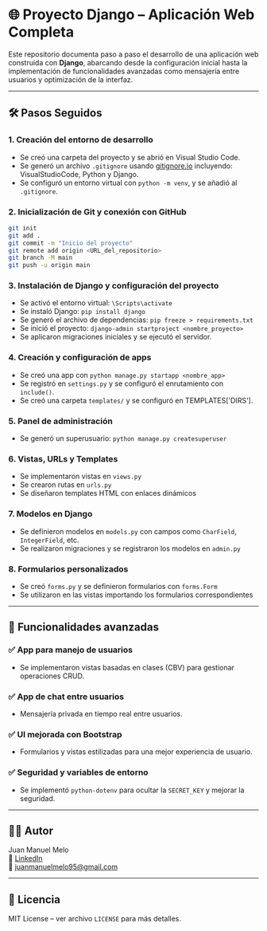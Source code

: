 
# 🌐 Proyecto Django – Aplicación Web Completa

Este repositorio documenta paso a paso el desarrollo de una aplicación web construida con **Django**, abarcando desde la configuración inicial hasta la implementación de funcionalidades avanzadas como mensajería entre usuarios y optimización de la interfaz.

---

## 🛠️ Pasos Seguidos

### 1. Creación del entorno de desarrollo
- Se creó una carpeta del proyecto y se abrió en Visual Studio Code.
- Se generó un archivo `.gitignore` usando [gitignore.io](https://gitignore.io) incluyendo: VisualStudioCode, Python y Django.
- Se configuró un entorno virtual con `python -m venv`, y se añadió al `.gitignore`.

### 2. Inicialización de Git y conexión con GitHub
```bash
git init
git add .
git commit -m "Inicio del proyecto"
git remote add origin <URL_del_repositorio>
git branch -M main
git push -u origin main
```

### 3. Instalación de Django y configuración del proyecto
- Se activó el entorno virtual: `\Scripts\activate`
- Se instaló Django: `pip install django`
- Se generó el archivo de dependencias: `pip freeze > requirements.txt`
- Se inició el proyecto: `django-admin startproject <nombre_proyecto>`
- Se aplicaron migraciones iniciales y se ejecutó el servidor.

### 4. Creación y configuración de apps
- Se creó una app con `python manage.py startapp <nombre_app>`
- Se registró en `settings.py` y se configuró el enrutamiento con `include()`.
- Se creó una carpeta `templates/` y se configuró en TEMPLATES['DIRS'].

### 5. Panel de administración
- Se generó un superusuario: `python manage.py createsuperuser`

### 6. Vistas, URLs y Templates
- Se implementaron vistas en `views.py`
- Se crearon rutas en `urls.py`
- Se diseñaron templates HTML con enlaces dinámicos

### 7. Modelos en Django
- Se definieron modelos en `models.py` con campos como `CharField`, `IntegerField`, etc.
- Se realizaron migraciones y se registraron los modelos en `admin.py`

### 8. Formularios personalizados
- Se creó `forms.py` y se definieron formularios con `forms.Form`
- Se utilizaron en las vistas importando los formularios correspondientes

---

## 👥 Funcionalidades avanzadas

### ✅ App para manejo de usuarios
- Se implementaron vistas basadas en clases (CBV) para gestionar operaciones CRUD.

### ✅ App de chat entre usuarios
- Mensajería privada en tiempo real entre usuarios.

### ✅ UI mejorada con Bootstrap
- Formularios y vistas estilizadas para una mejor experiencia de usuario.

### ✅ Seguridad y variables de entorno
- Se implementó `python-dotenv` para ocultar la `SECRET_KEY` y mejorar la seguridad.

---

## 🧑‍💻 Autor

Juan Manuel Melo  
🔗 [LinkedIn](https://www.linkedin.com/in/juan-manuel-melo95/)  
📧 juanmanuelmelo95@gmail.com

---

## 📄 Licencia

MIT License – ver archivo `LICENSE` para más detalles.
